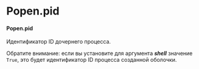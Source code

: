 # Popen.pid

#### Popen.pid

Идентификатор ID дочернего процесса.

Обратите внимание: если вы установите для аргумента _**shell**_ значение `True`, это будет идентификатор ID процесса созданной оболочки.

